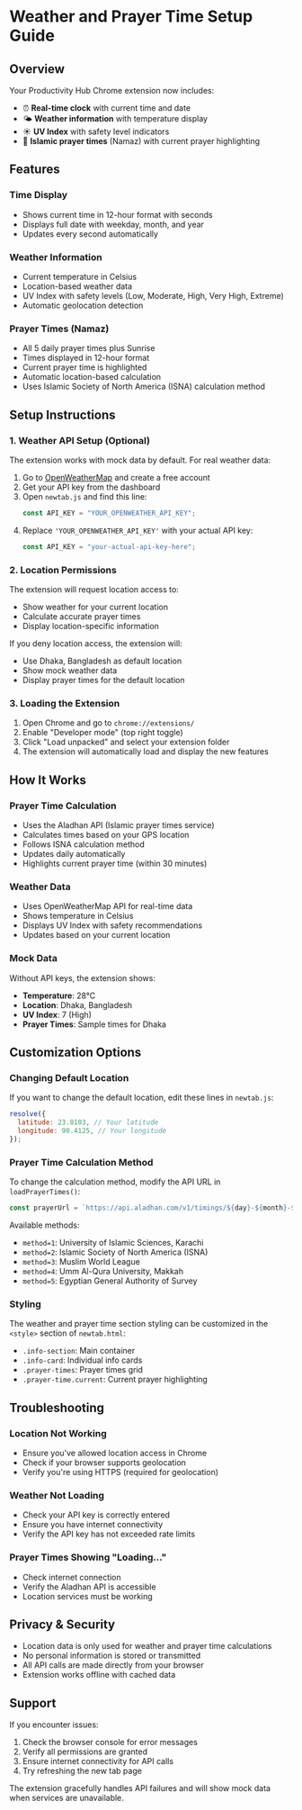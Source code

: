 # Weather and Prayer Time Setup Guide

## Overview

Your Productivity Hub Chrome extension now includes:

- ⏰ **Real-time clock** with current time and date
- 🌤️ **Weather information** with temperature display
- ☀️ **UV Index** with safety level indicators
- 🕌 **Islamic prayer times** (Namaz) with current prayer highlighting

## Features

### Time Display

- Shows current time in 12-hour format with seconds
- Displays full date with weekday, month, and year
- Updates every second automatically

### Weather Information

- Current temperature in Celsius
- Location-based weather data
- UV Index with safety levels (Low, Moderate, High, Very High, Extreme)
- Automatic geolocation detection

### Prayer Times (Namaz)

- All 5 daily prayer times plus Sunrise
- Times displayed in 12-hour format
- Current prayer time is highlighted
- Automatic location-based calculation
- Uses Islamic Society of North America (ISNA) calculation method

## Setup Instructions

### 1. Weather API Setup (Optional)

The extension works with mock data by default. For real weather data:

1. Go to [OpenWeatherMap](https://openweathermap.org/api) and create a free account
2. Get your API key from the dashboard
3. Open `newtab.js` and find this line:
   ```javascript
   const API_KEY = "YOUR_OPENWEATHER_API_KEY";
   ```
4. Replace `'YOUR_OPENWEATHER_API_KEY'` with your actual API key:
   ```javascript
   const API_KEY = "your-actual-api-key-here";
   ```

### 2. Location Permissions

The extension will request location access to:

- Show weather for your current location
- Calculate accurate prayer times
- Display location-specific information

If you deny location access, the extension will:

- Use Dhaka, Bangladesh as default location
- Show mock weather data
- Display prayer times for the default location

### 3. Loading the Extension

1. Open Chrome and go to `chrome://extensions/`
2. Enable "Developer mode" (top right toggle)
3. Click "Load unpacked" and select your extension folder
4. The extension will automatically load and display the new features

## How It Works

### Prayer Time Calculation

- Uses the Aladhan API (Islamic prayer times service)
- Calculates times based on your GPS location
- Follows ISNA calculation method
- Updates daily automatically
- Highlights current prayer time (within 30 minutes)

### Weather Data

- Uses OpenWeatherMap API for real-time data
- Shows temperature in Celsius
- Displays UV Index with safety recommendations
- Updates based on your current location

### Mock Data

Without API keys, the extension shows:

- **Temperature**: 28°C
- **Location**: Dhaka, Bangladesh
- **UV Index**: 7 (High)
- **Prayer Times**: Sample times for Dhaka

## Customization Options

### Changing Default Location

If you want to change the default location, edit these lines in `newtab.js`:

```javascript
resolve({
  latitude: 23.8103, // Your latitude
  longitude: 90.4125, // Your longitude
});
```

### Prayer Time Calculation Method

To change the calculation method, modify the API URL in `loadPrayerTimes()`:

```javascript
const prayerUrl = `https://api.aladhan.com/v1/timings/${day}-${month}-${year}?latitude=${location.latitude}&longitude=${location.longitude}&method=2`;
```

Available methods:

- `method=1`: University of Islamic Sciences, Karachi
- `method=2`: Islamic Society of North America (ISNA)
- `method=3`: Muslim World League
- `method=4`: Umm Al-Qura University, Makkah
- `method=5`: Egyptian General Authority of Survey

### Styling

The weather and prayer time section styling can be customized in the `<style>` section of `newtab.html`:

- `.info-section`: Main container
- `.info-card`: Individual info cards
- `.prayer-times`: Prayer times grid
- `.prayer-time.current`: Current prayer highlighting

## Troubleshooting

### Location Not Working

- Ensure you've allowed location access in Chrome
- Check if your browser supports geolocation
- Verify you're using HTTPS (required for geolocation)

### Weather Not Loading

- Check your API key is correctly entered
- Ensure you have internet connectivity
- Verify the API key has not exceeded rate limits

### Prayer Times Showing "Loading..."

- Check internet connection
- Verify the Aladhan API is accessible
- Location services must be working

## Privacy & Security

- Location data is only used for weather and prayer time calculations
- No personal information is stored or transmitted
- All API calls are made directly from your browser
- Extension works offline with cached data

## Support

If you encounter issues:

1. Check the browser console for error messages
2. Verify all permissions are granted
3. Ensure internet connectivity for API calls
4. Try refreshing the new tab page

The extension gracefully handles API failures and will show mock data when services are unavailable.
